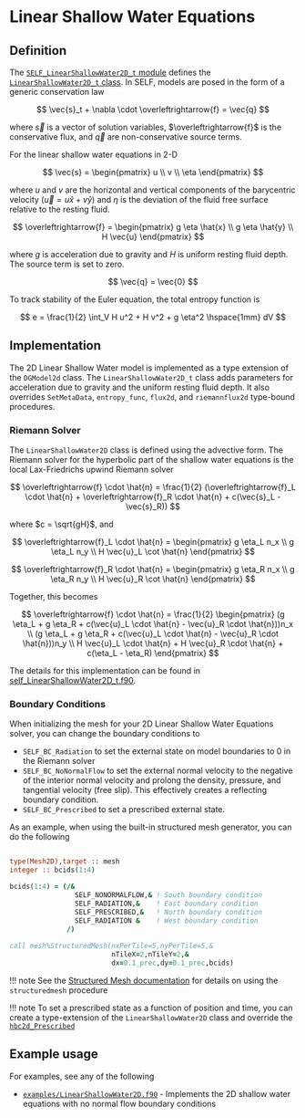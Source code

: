 # Linear Shallow Water Equations

## Definition
The [`SELF_LinearShallowWater2D_t` module](../ford/sourcefile/self_LinearShallowWater2D_t.f90.html) defines the [`LinearShallowWater2D_t` class](ford/type/LinearShallowWater2D_t.html). In SELF, models are posed in the form of a generic conservation law

$$
  \vec{s}_t + \nabla \cdot \overleftrightarrow{f} = \vec{q}
$$

where $\vec{s}$ is a vector of solution variables, $\overleftrightarrow{f}$ is the conservative flux, and $\vec{q}$ are non-conservative source terms. 

For the linear shallow water equations in 2-D

$$
    \vec{s} = 
    \begin{pmatrix}
        u \\ 
        v \\ 
        \eta
    \end{pmatrix}
$$

where $u$ and $v$ are the horizontal and vertical components of the barycentric velocity ($\vec{u} =  u \hat{x} + v \hat{y}$) and $\eta$ is the deviation of the fluid free surface relative to the resting fluid.

$$
    \overleftrightarrow{f} = 
    \begin{pmatrix}
        g \eta \hat{x} \\ 
        g \eta \hat{y} \\ 
        H \vec{u}
    \end{pmatrix}
$$

where $g$ is acceleration due to gravity and $H$ is uniform resting fluid depth. The source term is set to zero.

$$
    \vec{q} = \vec{0}
$$

To track stability of the Euler equation, the total entropy function is

$$
    e = \frac{1}{2} \int_V H u^2 + H v^2 + g \eta^2 \hspace{1mm} dV
$$

## Implementation
The 2D Linear Shallow Water model is implemented as a type extension of the `DGModel2d` class. The `LinearShallowWater2D_t` class adds parameters for acceleration due to gravity and the uniform resting fluid depth. It also overrides `SetMetaData`, `entropy_func`, `flux2d`, and `riemannflux2d` type-bound procedures.

### Riemann Solver
The `LinearShallowWater2D` class is defined using the advective form.
The Riemann solver for the hyperbolic part of the shallow water equations is the local Lax-Friedrichs upwind Riemann solver

$$
    \overleftrightarrow{f} \cdot \hat{n} =
    \frac{1}{2}
    (\overleftrightarrow{f}_L \cdot \hat{n} + 
    \overleftrightarrow{f}_R \cdot \hat{n} +
    c(\vec{s}_L - \vec{s}_R))
$$

where $c = \sqrt{gH}$, and

$$
    \overleftrightarrow{f}_L \cdot \hat{n} =
    \begin{pmatrix}
        g \eta_L n_x \\ 
        g \eta_L n_y \\ 
        H \vec{u}_L \cot \hat{n}
    \end{pmatrix}
$$

$$
    \overleftrightarrow{f}_R \cdot \hat{n} =
    \begin{pmatrix}
        g \eta_R n_x \\ 
        g \eta_R n_y \\ 
        H \vec{u}_R \cot \hat{n}
    \end{pmatrix}
$$

Together, this becomes

$$
    \overleftrightarrow{f} \cdot \hat{n} =
    \frac{1}{2}
    \begin{pmatrix}
        (g \eta_L + g \eta_R + c(\vec{u}_L \cdot \hat{n} - \vec{u}_R \cdot \hat{n}))n_x \\
        (g \eta_L + g \eta_R + c(\vec{u}_L \cdot \hat{n} - \vec{u}_R \cdot \hat{n}))n_y \\
        H \vec{u}_L \cdot \hat{n} + H \vec{u}_R \cdot \hat{n} + c(\eta_L - \eta_R)
    \end{pmatrix}
$$

The details for this implementation can be found in [self_LinearShallowWater2D_t.f90](../ford/sourcefile/self_LinearShallowWater2D_t.f90.html).


### Boundary Conditions
When initializing the mesh for your 2D Linear Shallow Water Equations solver, you can change the boundary conditions to 

* `SELF_BC_Radiation` to set the external state on model boundaries to 0 in the Riemann solver
* `SELF_BC_NoNormalFlow` to set the external normal velocity to the negative of the interior normal velocity and prolong the density, pressure, and tangential velocity (free slip). This effectively creates a reflecting boundary condition.
* `SELF_BC_Prescribed` to set a prescribed external state.

As an example, when using the built-in structured mesh generator, you can do the following

```fortran

type(Mesh2D),target :: mesh
integer :: bcids(1:4)

bcids(1:4) = (/&
                SELF_NONORMALFLOW,& ! South boundary condition
                SELF_RADIATION,&    ! East boundary condition
                SELF_PRESCRIBED,&   ! North boundary condition
                SELF_RADIATION &    ! West boundary condition
              /)   
                            
call mesh%StructuredMesh(nxPerTile=5,nyPerTile=5,&
                         nTileX=2,nTileY=2,&
                         dx=0.1_prec,dy=0.1_prec,bcids)

```

!!! note
    See the [Structured Mesh documentation](../MeshGeneration/StructuredMesh.md) for details on using the `structuredmesh` procedure

!!! note
    To set a prescribed state as a function of position and time, you can create a type-extension of the `LinearShallowWater2D` class and override the [`hbc2d_Prescribed`](../ford/proc/hbc2d_prescribed_model.html) 

## Example usage

For examples, see any of the following

* [`examples/LinearShallowWater2D.f90`](https://github.com/FluidNumerics/SELF/blob/main/examples/LinearShallowWater2D.f90) - Implements the 2D shallow water equations with no normal flow boundary conditions